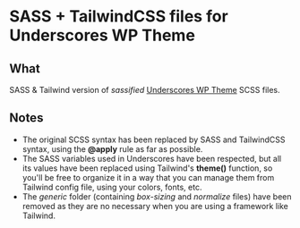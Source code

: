 # SASS + TailwindCSS files for Underscores WP Theme

## What
SASS & Tailwind version of *sassified* [Underscores WP Theme](https://underscores.me/) SCSS files.

## Notes
- The original SCSS syntax has been replaced by SASS and TailwindCSS syntax, using the **@apply** rule as far as possible.
- The SASS variables used in Underscores have been respected, but all its values have been replaced using Tailwind's **theme()** function, so you'll be free to organize it in a way that you can manage them from Tailwind config file, using your colors, fonts, etc.
- The *generic* folder (containing *box-sizing* and *normalize* files) have been removed as they are no necessary when you are using a framework like Tailwind.